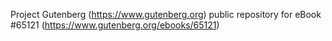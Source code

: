 Project Gutenberg (https://www.gutenberg.org) public repository for
eBook #65121 (https://www.gutenberg.org/ebooks/65121)
